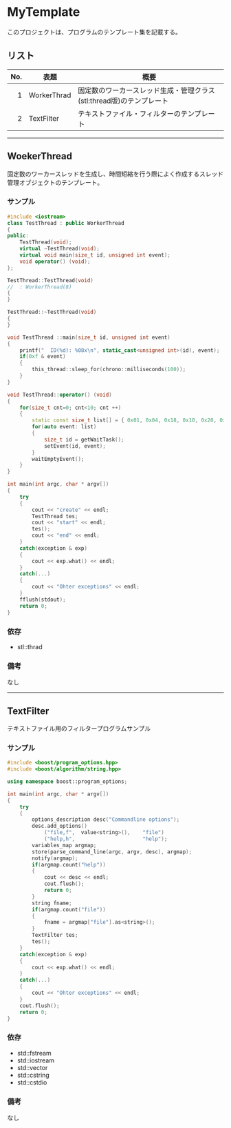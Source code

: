 # MyTemplate

このプロジェクトは、プログラムのテンプレート集を記載する。

## リスト

| <center>No.</center>| <center>表題</center> | <center>概要</center> |
|---:|:---|:---|
|  1 | WorkerThrad | 固定数のワーカースレッド生成・管理クラス(stl:thread版)のテンプレート |
|  2 | TextFilter  | テキストファイル・フィルターのテンプレート |

---

## WoekerThread

固定数のワーカースレッドを生成し、時間短縮を行う際によく作成するスレッド管理オブジェクトのテンプレート。

### サンプル

~~~cpp
#include <iostream>
class TestThread : public WorkerThread
{
public:
    TestThread(void);
    virtual ~TestThread(void);
    virtual void main(size_t id, unsigned int event);
    void operator() (void);
};

TestThread::TestThread(void)
//  : WorkerThread(8)
{
}

TestThread::~TestThread(void)
{
}

void TestThread ::main(size_t id, unsigned int event)
{
    printf("  ID(%d): %08x\n", static_cast<unsigned int>(id), event);
    if(0xf & event)
    {
        this_thread::sleep_for(chrono::milliseconds(100));
    }
}

void TestThread::operator() (void)
{
    for(size_t cnt=0; cnt<10; cnt ++)
    {
        static const size_t list[] = { 0x01, 0x04, 0x18, 0x10, 0x20, 0x40, 0x80 };
        for(auto event: list)
        {
            size_t id = getWaitTask();
            setEvent(id, event);
        }
        waitEmptyEvent();
    }
}

int main(int argc, char * argv[])
{
    try
    {
        cout << "create" << endl;
        TestThread tes;
        cout << "start" << endl;
        tes();
        cout << "end" << endl;
    }
    catch(exception & exp)
    {
        cout << exp.what() << endl;
    }
    catch(...)
    {
        cout << "Ohter exceptions" << endl;
    }
    fflush(stdout);
    return 0;
}
~~~

### 依存

* stl::thrad

### 備考

なし

---

## TextFilter

テキストファイル用のフィルタープログラムサンプル

### サンプル

~~~cpp
#include <boost/program_options.hpp>
#include <boost/algorithm/string.hpp>

using namespace boost::program_options;

int main(int argc, char * argv[])
{
    try
    {
        options_description desc("Commandline options");
        desc.add_options()
            ("file,f",  value<string>(),    "file")
            ("help,h",                      "help");
        variables_map argmap;
        store(parse_command_line(argc, argv, desc), argmap);
        notify(argmap);
        if(argmap.count("help"))
        {
            cout << desc << endl;
            cout.flush();
            return 0;
        }
        string fname;
        if(argmap.count("file"))
        {
            fname = argmap["file"].as<string>();
        }
        TextFilter tes;
        tes();
    }
    catch(exception & exp)
    {
        cout << exp.what() << endl;
    }
    catch(...)
    {
        cout << "Ohter exceptions" << endl;
    }
    cout.flush();
    return 0;
}
~~~

### 依存

* std::fstream
* std::iostream
* std::vector
* std::cstring
* std::cstdio

### 備考

なし
